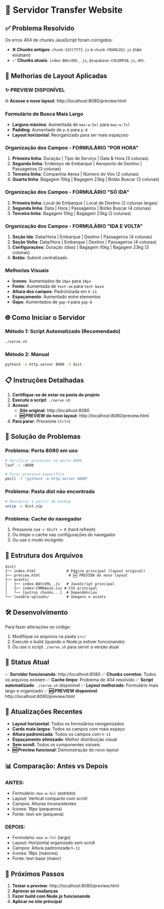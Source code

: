 # 🚀 Servidor Transfer Website

## ✅ Problema Resolvido

Os erros 404 de chunks JavaScript foram corrigidos:
- ❌ **Chunks antigos**: `chunk-S2CC7Y7I.js` e `chunk-FB4RGJQJ.js` (não existiam)
- ✅ **Chunks atuais**: `index-BAtcO9L_.js`, `@supabase-C0LKMFOA.js`, etc.

## 🎨 Melhorias de Layout Aplicadas

### ✨ PREVIEW DISPONÍVEL
🌐 **Acesse o novo layout**: http://localhost:8080/preview.html

### Formulário de Busca Mais Largo
- **Largura máxima**: Aumentada de `max-w-5xl` para `max-w-7xl`
- **Padding**: Aumentado de `p-6` para `p-8`
- **Layout horizontal**: Reorganizado para ser mais espaçoso

### Organização dos Campos - FORMULÁRIO "POR HORA"
1. **Primeira linha**: Duração | Tipo de Serviço | Data & Hora (3 colunas)
2. **Segunda linha**: Endereço de Embarque | Aeroporto de Destino | Passageiros (3 colunas)
3. **Terceira linha**: Companhia Aérea | Número do Voo (2 colunas)
4. **Quarta linha**: Bagagem 10kg | Bagagem 23kg | Botão Buscar (3 colunas)

### Organização dos Campos - FORMULÁRIO "SÓ IDA"
1. **Primeira linha**: Local de Embarque | Local de Destino (2 colunas largas)
2. **Segunda linha**: Data | Hora | Passageiros | Botão Buscar (4 colunas)
3. **Terceira linha**: Bagagem 10kg | Bagagem 23kg (2 colunas)

### Organização dos Campos - FORMULÁRIO "IDA E VOLTA"
1. **Seção Ida**: Data/Hora | Embarque | Destino | Passageiros (4 colunas)
2. **Seção Volta**: Data/Hora | Embarque | Destino | Passageiros (4 colunas)
3. **Configurações**: Duração (dias) | Bagagem 10kg | Bagagem 23kg (3 colunas)
4. **Botão**: Submit centralizado

### Melhorias Visuais
- **Ícones**: Aumentados de `16px` para `18px`
- **Fonte**: Aumentada de `text-sm` para `text-base`
- **Altura dos campos**: Padronizada em `h-11`
- **Espaçamento**: Aumentado entre elementos
- **Gaps**: Aumentados de `gap-4` para `gap-6`

## 🌐 Como Iniciar o Servidor

### Método 1: Script Automatizado (Recomendado)
```bash
./serve.sh
```

### Método 2: Manual
```bash
python3 -m http.server 8080 -d dist
```

## 📋 Instruções Detalhadas

1. **Certifique-se de estar na pasta do projeto**
2. **Execute o script**: `./serve.sh`
3. **Acesse**: 
   - **Site original**: http://localhost:8080
   - **🆕 PREVIEW do novo layout**: http://localhost:8080/preview.html
4. **Para parar**: Pressione `Ctrl+C`

## 🔧 Solução de Problemas

### Problema: Porta 8080 em uso
```bash
# Verificar processos na porta 8080
lsof -i :8080

# Parar processo específico
pkill -f "python3 -m http.server 8080"
```

### Problema: Pasta dist não encontrada
```bash
# Restaurar a partir do backup
unzip -o dist.zip
```

### Problema: Cache do navegador
1. Pressione `Cmd + Shift + R` (hard refresh)
2. Ou limpe o cache nas configurações do navegador
3. Ou use o modo incógnito

## 📁 Estrutura dos Arquivos

```
dist/
├── index.html              # Página principal (layout original)
├── preview.html             # 🆕 PREVIEW do novo layout
├── assets/
│   ├── index-BAtcO9L_.js   # JavaScript principal
│   ├── index-CRM6Ao1e.css # CSS principal
│   └── [outros chunks...]  # Dependências
└── lovable-uploads/        # Imagens e assets
```

## 🛠️ Desenvolvimento

Para fazer alterações no código:
1. Modifique os arquivos na pasta `src/`
2. Execute o build (quando o Node.js estiver funcionando)
3. Ou use o script `./serve.sh` para servir a versão atual

## 🎯 Status Atual

✅ **Servidor funcionando**: http://localhost:8080
✅ **Chunks corretos**: Todos os arquivos existem
✅ **Cache limpo**: Problema de 404 resolvido
✅ **Script automatizado**: `./serve.sh` disponível
✅ **Layout melhorado**: Formulário mais largo e organizado
✅ **🆕 PREVIEW disponível**: http://localhost:8080/preview.html

## 🔄 Atualizações Recentes

- **Layout horizontal**: Todos os formulários reorganizados
- **Cards mais largos**: Todos os campos com mais espaço
- **Altura padronizada**: Todos os campos com `h-11`
- **Espaçamento otimizado**: Melhor distribuição visual
- **Sem scroll**: Todos os componentes visíveis
- **🆕 Preview funcional**: Demonstração do novo layout

## 📊 Comparação: Antes vs Depois

### **ANTES:**
- Formulário: `max-w-5xl` (estreito)
- Layout: Vertical compacto com scroll
- Campos: Alturas inconsistentes
- Ícones: 16px (pequenos)
- Fonte: text-sm (pequena)

### **DEPOIS:**
- Formulário: `max-w-7xl` (largo)
- Layout: Horizontal organizado sem scroll
- Campos: Altura padronizada `h-11`
- Ícones: 18px (maiores)
- Fonte: text-base (maior)

## 🚀 Próximos Passos

1. **Testar o preview**: http://localhost:8080/preview.html
2. **Aprovar as mudanças**
3. **Fazer build com Node.js funcionando**
4. **Aplicar no site principal** 